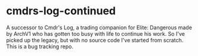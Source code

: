 # cmdrs-log-continued
A successor to Cmdr's Log, a trading companion for Elite: Dangerous made by ArchV1 who has gotten too busy with life to continue his work. So I've picked up the legacy, but with no source code I've started from scratch. This is a bug tracking repo.
